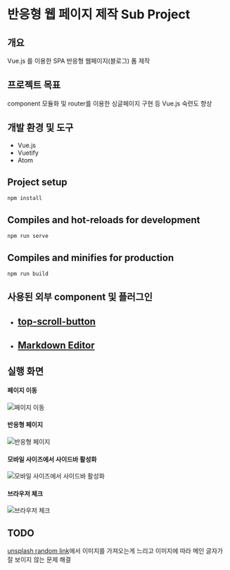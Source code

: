 # 반응형 웹 페이지 제작 Sub Project

## 개요
Vue.js 를 이용한 SPA 반응형 웹페이지(블로그) 폼 제작

## 프로젝트 목표
component 모듈화 및 router를 이용한 싱글페이지 구현 등 Vue.js 숙련도 향상

## 개발 환경 및 도구
- Vue.js
- Vuetify
- Atom


## Project setup
```
npm install
```
## Compiles and hot-reloads for development
```
npm run serve
```
## Compiles and minifies for production
```
npm run build
```
## 사용된 외부 component 및 플러그인

- ## [top-scroll-button](https://vuejsexamples.com/scroll-to-page-top-button-with-vue-js/)

- ## [Markdown Editor](https://www.npmjs.com/package/v-markdown-editor)


## 실행 화면

#### 페이지 이동
![페이지 이동](./src/readmeImg/demo1.gif)

#### 반응형 페이지
![반응형 페이지](./src/readmeImg/reactiveDemo1.gif)

#### 모바일 사이즈에서 사이드바 활성화
![모바일 사이즈에서 사이드바 활성화](./src/readmeImg/reactiveDemo2.gif)

#### 브라우저 체크
![브라우저 체크](./src/readmeImg/browserCheck.gif)


## TODO
[unsplash random link](https://source.unsplash.com/)에서 이미지를 가져오는게 느리고 이미지에 따라 메인 글자가 잘 보이지 않는 문제 해결
